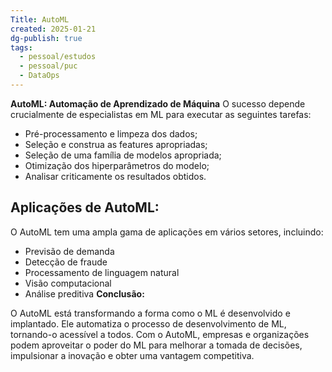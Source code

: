 ```yaml
---
Title: AutoML
created: 2025-01-21
dg-publish: true
tags:
  - pessoal/estudos
  - pessoal/puc
  - DataOps
---
```

**AutoML: Automação de Aprendizado de Máquina**
O sucesso depende crucialmente de especialistas em ML
para executar as seguintes tarefas:
- Pré-processamento e limpeza dos dados;
- Seleção e construa as features apropriadas;
- Seleção de uma família de modelos apropriada;
- Otimização dos hiperparâmetros do modelo;
- Analisar criticamente os resultados obtidos.
## Aplicações de  AutoML:
O AutoML tem uma ampla gama de aplicações em vários setores, incluindo:
* Previsão de demanda
* Detecção de fraude
* Processamento de linguagem natural
* Visão computacional
* Análise preditiva
**Conclusão:**

O AutoML está transformando a forma como o ML é desenvolvido e implantado. Ele automatiza o processo de desenvolvimento de ML, tornando-o acessível a todos. Com o AutoML, empresas e organizações podem aproveitar o poder do ML para melhorar a tomada de decisões, impulsionar a inovação e obter uma vantagem competitiva.